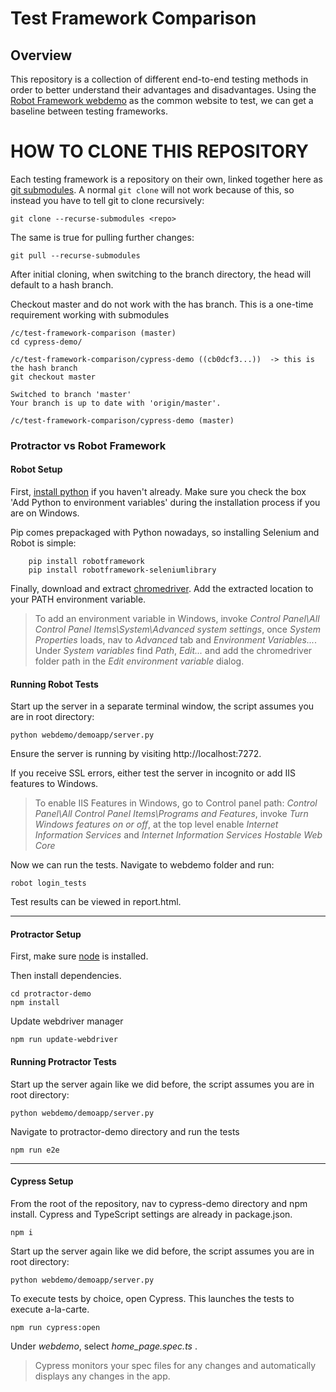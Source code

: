 # Test Framework Comparison

## Overview

This repository is a collection of different end-to-end testing methods in order to better understand their advantages and disadvantages. Using the [Robot Framework webdemo](https://bitbucket.org/robotframework/webdemo) as the common website to test, we can get a baseline between testing frameworks. 

# HOW TO CLONE THIS REPOSITORY

Each testing framework is a repository on their own, linked together here as [git submodules](https://git-scm.com/docs/git-submodule). A normal `git clone` will not work because of this, so instead you have to tell git to clone recursively:
```
git clone --recurse-submodules <repo>
```

The same is true for pulling further changes:
```
git pull --recurse-submodules
```

After initial cloning, when switching to the branch directory, the head will default to a hash branch.

Checkout master and do not work with the has branch. This is a one-time requirement working with submodules 

```
/c/test-framework-comparison (master)
cd cypress-demo/

/c/test-framework-comparison/cypress-demo ((cb0dcf3...))  -> this is the hash branch
git checkout master

Switched to branch 'master'
Your branch is up to date with 'origin/master'.

/c/test-framework-comparison/cypress-demo (master)
```


### Protractor vs Robot Framework

#### Robot Setup

First, [install python](https://www.python.org/) if you haven't already. Make sure you check the box 'Add Python to environment variables' during the installation process if you are on Windows.

Pip comes prepackaged with Python nowadays, so installing Selenium and Robot is simple:

```
    pip install robotframework
    pip install robotframework-seleniumlibrary
```

Finally, download and extract [chromedriver](https://sites.google.com/a/chromium.org/chromedriver/downloads). Add the extracted location to your PATH environment variable.

>To add an environment variable in Windows, invoke *Control Panel\All Control Panel Items\System\Advanced system settings*, once *System Properties* loads, nav to *Advanced* tab and *Environment Variables...*.
>Under *System variables* find *Path*, *Edit...* and add the chromedriver folder path in the *Edit environment variable* dialog. 

#### Running Robot Tests

Start up the server in a separate terminal window, the script assumes you are in root directory:
```
python webdemo/demoapp/server.py
```

Ensure the server is running by visiting http://localhost:7272. 

If you receive SSL errors, either test the server in incognito or add IIS features to Windows.
> To enable IIS Features in Windows, go to Control panel path: *Control Panel\All Control Panel Items\Programs and Features*, invoke *Turn Windows features on or off*, at the top level enable *Internet Information Services* and *Internet Information Services Hostable Web Core*

Now we can run the tests. Navigate to webdemo folder and run: 

```
robot login_tests
```

Test results can be viewed in report.html.

----
#### Protractor Setup

First, make sure [node](https://nodejs.org/en/) is installed.

Then install dependencies.

```
cd protractor-demo
npm install
```

Update webdriver manager
```
npm run update-webdriver
```

#### Running Protractor Tests

Start up the server again like we did before, the script assumes you are in root directory:
```
python webdemo/demoapp/server.py
```

Navigate to protractor-demo directory and run the tests
```
npm run e2e
```

------

#### Cypress Setup

From the root of the repository, nav to cypress-demo directory and npm install. Cypress and TypeScript settings are already in package.json.

```
npm i
```

Start up the server again like we did before, the script assumes you are in root directory:
```
python webdemo/demoapp/server.py
```

To execute tests by choice, open Cypress. This launches the tests to execute a-la-carte.

```
npm run cypress:open
```
Under *webdemo*, select *home_page.spec.ts* .
> Cypress monitors your spec files for any changes and automatically displays any changes in the app.
